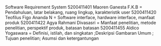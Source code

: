 Software Requirement System
5200411401 Maoren Ganesta F.K.B = Pendahuluan, latar belakang, ruang lingkup, karakteristik user
5200411420 Teofilus Figo Ananda N = Software interface, hardware interface, manfaat produk
5200411422  Agya Rahmani Divasasri = Manfaat penelitian, metode penelitian, perspektif produk, batasan batasan
5200411455 Aldico Yogaswara = Definisi, istilah, dan singkatan ;Deskripsi Gambaran Umum ; Tujuan penelitian; Asumsi dan ketergantungan

